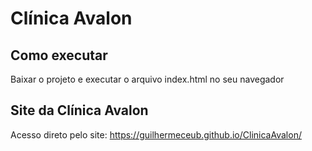 # Clínica Avalon

## Como executar
Baixar o projeto e executar o arquivo index.html no seu navegador

## Site da Clínica Avalon
Acesso direto pelo site: https://guilhermeceub.github.io/ClinicaAvalon/
